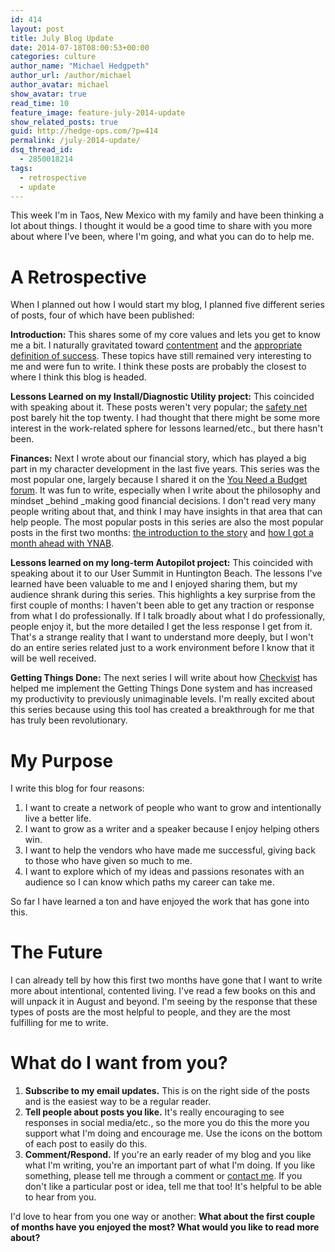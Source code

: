 ```yaml
---
id: 414
layout: post
title: July Blog Update
date: 2014-07-18T08:00:53+00:00
categories: culture
author_name: "Michael Hedgpeth"
author_url: /author/michael
author_avatar: michael
show_avatar: true
read_time: 10
feature_image: feature-july-2014-update
show_related_posts: true 
guid: http://hedge-ops.com/?p=414
permalink: /july-2014-update/
dsq_thread_id:
  - 2850018214
tags:
  - retrospective
  - update
---
```

This week I'm in Taos, New Mexico with my family and have been thinking a lot about things. I thought it would be a good time to share with you more about where I've been, where I'm going, and what you can do to help me.<!--more-->

# A Retrospective

When I planned out how I would start my blog, I planned five different series of posts, four of which have been published:

**Introduction:** This shares some of my core values and lets you get to know me a bit. I naturally gravitated toward [contentment](/achievable-contentment/) and the [appropriate definition of success](/failure-masquerading-as-success/). These topics have still remained very interesting to me and were fun to write. I think these posts are probably the closest to where I think this blog is headed.

**Lessons Learned on my Install/Diagnostic Utility project:** This coincided with speaking about it. These posts weren't very popular; the [safety net](/safety-net/) post barely hit the top twenty. I had thought that there might be some more interest in the work-related sphere for lessons learned/etc., but there hasn't been.

**Finances:** Next I wrote about our financial story, which has played a big part in my character development in the last five years. This series was the most popular one, largely because I shared it on the [You Need a Budget forum](http://forum.youneedabudget.com/discussion/31368/success-story-posted-on-my-blog). It was fun to write, especially when I write about the philosophy and mindset _behind _making good financial decisions. I don't read very many people writing about that, and think I may have insights in that area that can help people. The most popular posts in this series are also the most popular posts in the first two months: [the introduction to the story](/failure-the-catalyst/) and [how I got a month ahead with YNAB](/month-ahead/).

**Lessons learned on my long-term Autopilot project:** This coincided with speaking about it to our User Summit in Huntington Beach. The lessons I've learned have been valuable to me and I enjoyed sharing them, but my audience shrank during this series. This highlights a key surprise from the first couple of months: I haven't been able to get any traction or response from what I do professionally. If I talk broadly about what I do professionally, people enjoy it, but the more detailed I get the less response I get from it. That's a strange reality that I want to understand more deeply, but I won't do an entire series related just to a work environment before I know that it will be well received.

**Getting Things Done:** The next series I will write about how [Checkvist](http://checkvist.com) has helped me implement the Getting Things Done system and has increased my productivity to previously unimaginable levels. I'm really excited about this series because using this tool has created a breakthrough for me that has truly been revolutionary.

# My Purpose

I write this blog for four reasons:

  1. I want to create a network of people who want to grow and intentionally live a better life.
  2. I want to grow as a writer and a speaker because I enjoy helping others win.
  3. I want to help the vendors who have made me successful, giving back to those who have given so much to me.
  4. I want to explore which of my ideas and passions resonates with an audience so I can know which paths my career can take me.

So far I have learned a ton and have enjoyed the work that has gone into this.

# The Future

I can already tell by how this first two months have gone that I want to write more about intentional, contented living. I've read a few books on this and will unpack it in August and beyond. I'm seeing by the response that these types of posts are the most helpful to people, and they are the most fulfilling for me to write.

# **What do I want from you?** 

  1. **Subscribe to my email updates.** This is on the right side of the posts and is the easiest way to be a regular reader.
  2. **Tell people about posts you like.** It's really encouraging to see responses in social media/etc., so the more you do this the more you support what I'm doing and encourage me. Use the icons on the bottom of each post to easily do this.
  3. **Comment/Respond.** If you're an early reader of my blog and you like what I'm writing, you're an important part of what I'm doing. If you like something, please tell me through a comment or [contact me](/contact/). If you don't like a particular post or idea, tell me that too! It's helpful to be able to hear from you.

I'd love to hear from you one way or another: **What about the first couple of months have you enjoyed the most? What would you like to read more about?**